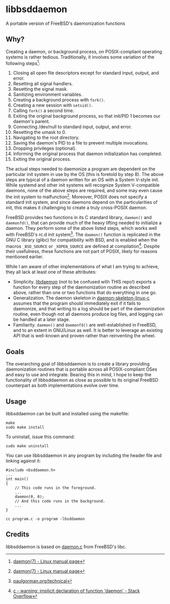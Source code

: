 # libbsddaemon
A portable version of FreeBSD's daemonization functions

## Why?
Creating a daemon, or background process, on POSIX-compliant operating systems is rather tedious. Traditionally, it involves some variation of the following steps[^1]\:

1. Closing all open file descriptors except for standard input, output, and error.
2. Resetting all signal handlers.
3. Resetting the signal mask.
4. Sanitizing environment variables.
5. Creating a background process with `fork()`.
6. Creating a new session with `setsid()`.
7. Calling `fork()` a second time.
8. Exiting the original background process, so that init/PID 1 becomes our daemon's parent.
9. Connecting /dev/null to standard input, output, and error.
10. Resetting the umask to 0.
11. Navigating to the root directory.
12. Saving the daemon's PID to a file to prevent multiple invocations.
13. Dropping privileges (optional).
14. Informing the original process that daemon initialization has completed.
15. Exiting the original process.

The actual steps needed to daemonize a program are dependent on the particular init system in use by the OS (this is foretold by step 8). The above steps are typical of a daemon written for an OS with a System V-style init. While systemd and other init systems will recognize System V-compatible daemons, none of the above steps are required, and some may even cause the init system to malfunction[^1]. Moreover, POSIX does not specify a standard init system, and since daemons depend on the particularities of init, this makes it challenging to create a truly cross-POSIX daemon.

FreeBSD provides two functions in its C standard library, `daemon()` and `daemonfd()`, that can provide much of the heavy lifting needed to initialize a daemon. They perform some of the above listed steps, which works well with FreeBSD's rc.d init system[^2]. The `daemon()` function is replicated in the GNU C library (glibc) for compatibility with BSD, and is enabled when the macros `_BSD_SOURCE` or `_XOPEN_SOURCE` are defined at compilation[^3]. Despite their usefulness, these functions are not part of POSIX, likely for reasons mentioned earlier.

While I am aware of other implementations of what I am trying to achieve, they all lack at least one of these attributes:

+ Simplicity. [libdaemon](https://github.com/thingnario/libdaemon-0.14) (not to be confused with THIS repo!) exports a function for every step of the daemonization routine as described above, rather than one or two functions that do everything in one go.
+ Generalization. The daemon skeleton in [daemon-skeleton-linux-c](https://github.com/pasce/daemon-skeleton-linux-c) assumes that the program should immediately exit if it fails to daemonize, and that writing to a log should be part of the daemonization routine, even though not all daemons produce log files, and logging can be handled at a later stage.
+ Familiarity. `daemon()` and `daemonfd()` are well-established in FreeBSD, and to an extent in GNU/Linux as well. It is better to leverage an existing API that is well-known and proven rather than reinventing the wheel.

## Goals
The overarching goal of libbsddaemon is to create a library providing daemonization routines that is portable across all POSIX-compliant OSes and easy to use and integrate. Bearing this in mind, I hope to keep the functionality of libbsddaemon as close as possible to its original FreeBSD counterpart as both implementations evolve over time.

## Usage
libbsddaemon can be built and installed using the makefile:
```
make
sudo make install
```

To uninstall, issue this command:
```
sudo make uninstall
```

You can use libbsddaemon in any program by including the header file and linking against it:
```
#include <bsddaemon.h>
...
int main()
{
	// This code runs in the foreground.
	...
	daemon(0, 0);
	// And this code runs in the background.
	...
}
```
```
cc program.c -o program -lbsddaemon
```

## Credits
libbsddaemon is based on [daemon.c](https://cgit.freebsd.org/src/tree/lib/libc/gen/daemon.c) from FreeBSD's libc.

[^1]: [daemon(7) - Linux manual page](https://man7.org/linux/man-pages/man7/daemon.7.html)
[^2]: [paulgorman.org/technical](https://paulgorman.org/technical/freebsd-init.txt.html)
[^3]: [c - warning: implicit declaration of function 'daemon' - Stack Overflow](https://stackoverflow.com/questions/24161945/warning-implicit-declaration-of-function-daemon)
